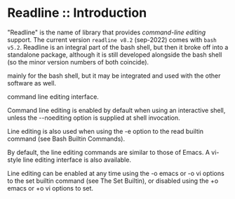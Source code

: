 # Readline :: Introduction


"Readline" is the name of library that provides *command-line editing* support. The current version `readline v8.2` (sep-2022) comes with `bash v5.2`. Readline is an integral part of the bash shell, but then it broke off into a standalone package, although it is still developed alongside the bash shell (so the minor version numbers of both coincide).



mainly for the bash shell, but it may be integrated and used with the other software as well.



command line editing interface. 


Command line editing is enabled by default when using an interactive shell, unless the --noediting option is supplied at shell invocation. 

Line editing is also used when using the -e option to the read builtin command (see Bash Builtin Commands). 

By default, the line editing commands are similar to those of Emacs. A vi-style line editing interface is also available. 

Line editing can be enabled at any time using the -o emacs or -o vi options to the set builtin command (see The Set Builtin), or disabled using the +o emacs or +o vi options to set.
